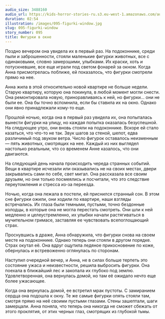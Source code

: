 ```yaml
---
audio_size: 3488160
audio_url: https://kids-horror-stories-ru.s3.eu-west-1.amazonaws.com/audio/095-figurki-window.mp3
duration: 02:54
illustration: /images/095-figurki-window.jpg
slug: 095-figurki-window
story_number: 095
title: Фигурки в окне
---
```


Поздно вечером она увидела их в первый раз. На подоконнике, среди пыли и заброшенности, стояли маленькие фигурки животных, все с одинаковыми, словно замерзшими, улыбками. Их краски, хоть и потускневшие, все еще играли под светом фонарей за окном. Когда Анна присмотрелась поближе, ей показалось, что фигурки смотрели прямо на нее.

Анна жила в этой относительно новой квартире не больше недели. Старую квартиру, которую она покинула, в любой момент могли снести. Она ремонтировала новую, приноравливаясь к ней, но фигурки... они не были ее. Она бы точно вспомнила, если бы ставила их на окно. Однако они явно принадлежали кому-то еще.

Прошлой ночью, когда она в первый раз увидела их, она попыталась вынести фигурки на улицу, но каждая попытка оказалась безуспешной. На следующее утро, они вновь стояли на подоконнике. Вскоре ей стало казаться, что что-то не так. Звук шагов за стеной, шепот, едва различимый под звуком ветра. Число фигурок оставалось неизменным — пять животных, смотрящих на нее. Каждый из них выглядел настолько реальным, что со временем Анне казалось, что они двигаются.

На следующий день начала происходить череда странных событий. Вещи в квартире исчезали или оказывались не на своих местах, двери закрывались сами по себе, свет мигал. Она рассказала все своим друзьям, но они только посмеялись и посчитали, что это следствие переутомления и стресса из-за переезда.

Ночью, когда она лежала в постели, ей приснился странный сон. В этом сне фигурки ожили, они ходили по квартире, наши взгляды встречались. Их глаза были темными, пустыми, точно бездонные колодцы, в которые она не могла перестать смотреть. Они шли к ней медленно и целеустремленно, их улыбки начали растягиваться в мучительном гримасе, заставляя ее чувствовать всепоглощающий страх.

Проснувшись в драже, Анна обнаружила, что фигурки снова на своем месте на подоконнике. Однако теперь они стояли в другом порядке. Страх окутал её. Она вдруг ощутила ледяное прикосновение по коже, обернулась и встревоженно оглянулась по сторонам.

Наступил очередной вечер, и Анна, не в силах больше терпеть это состояние ужаса и неизвестности, решила выбросить фигурки. Она поехала в ближайший лес и закопала их глубоко под землю. Удовлетворенная, она вернулась домой, но там её ожидало нечто еще более ужасающее.

Когда она вернулась домой, ее встретил мрак пустоты. С замиранием сердца она подошла к окну. Те же самые фигурки опять стояли там, смотря прямо на неё своими пустыми глазами. Стены зашептали, шаги замерцали. Анна поняла, что теперь она никогда не сможет сбежать от этого проклятия, от этих черных глаз, смотрящих из глубокой тьмы.